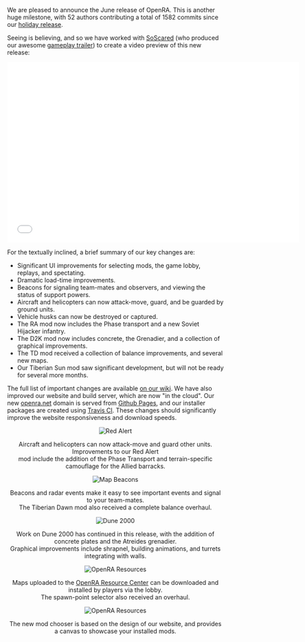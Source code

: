 We are pleased to announce the June release of OpenRA. This is another huge milestone, with 52 authors contributing a total of 1582 commits since our [holiday release](news/release-20131223/).

Seeing is believing, and so we have worked with [SoScared](https://www.youtube.com/user/SoScared101) (who produced our awesome [gameplay trailer](https://www.youtube.com/watch?v=ueosN-JFqG0)) to create a video preview of this new release:

<div style="text-align:center">
<iframe width="680" height="420" src="//www.youtube.com/embed/NzU5HtFvEEM?feature=player_detailpage" frameborder="0" allowfullscreen></iframe>
</div>

For the textually inclined, a brief summary of our key changes are:

- Significant UI improvements for selecting mods, the game lobby, replays, and spectating.
- Dramatic load-time improvements.
- Beacons for signaling team-mates and observers, and viewing the status of support powers.
- Aircraft and helicopters can now attack-move, guard, and be guarded by ground units.
- Vehicle husks can now be destroyed or captured.
- The RA mod now includes the Phase transport and a new Soviet Hijacker infantry.
- The D2K mod now includes concrete, the Grenadier, and a collection of graphical improvements.
- The TD mod received a collection of balance improvements, and several new maps.
- Our Tiberian Sun mod saw significant development, but will not be ready for several more months.

The full list of important changes are available [on our wiki](https://github.com/OpenRA/OpenRA/wiki/Changelog).
We have also improved our website and build server, which are now "in the cloud".
Our new [openra.net](http://openra.net) domain is served from [Github Pages](https://pages.github.com/), and our installer packages are created using [Travis CI](https://travis-ci.org/OpenRA/OpenRA/).
These changes should significantly improve the website responsiveness and download speeds.

<div style="text-align:center" markdown="1" style="font-size:90%; text-align: center">

![Red Alert](/images/news/20140608-ra.png)

Aircraft and helicopters can now attack-move and guard other units. Improvements to our Red Alert<br />mod include the
addition of the Phase Transport and terrain-specific camouflage for the Allied barracks.


![Map Beacons](/images/news/20140608-beacons.png)

Beacons and radar events make it easy to see important events and signal to your team-mates.<br />
The Tiberian Dawn mod also received a complete balance overhaul.


![Dune 2000](/images/news/20140608-d2k.png)

Work on Dune 2000 has continued in this release, with the addition of concrete plates and the Atreides grenadier.<br />Graphical improvements include shrapnel, building animations, and turrets integrating with walls.

![OpenRA Resources](/images/news/20140608-mapdownloadspawns.png)

Maps uploaded to the [OpenRA Resource Center](http://resource.openra.net/) can be downloaded and installed by players via the lobby.<br />The spawn-point selector also received an overhaul.


![OpenRA Resources](/images/news/20140608-modchooser.png)

The new mod chooser is based on the design of our website, and provides a canvas to showcase your installed mods.
</div>
